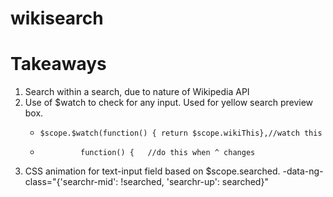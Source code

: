 # wikisearch

# Takeaways

 1. Search within a search, due to nature of Wikipedia API
 2. Use of $watch to check for any input. Used for yellow search preview box.
    -     $scope.$watch(function() { return $scope.wikiThis},//watch this
    -              function() {   //do this when ^ changes
 3. CSS animation for text-input field based on $scope.searched.
    -data-ng-class="{'searchr-mid': !searched, 'searchr-up': searched}"
